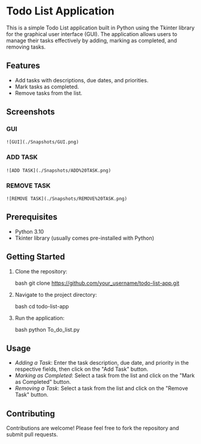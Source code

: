 # Todo List Application

This is a simple Todo List application built in Python using the Tkinter library for the graphical user interface (GUI). The application allows users to manage their tasks effectively by adding, marking as completed, and removing tasks.

## Features

- Add tasks with descriptions, due dates, and priorities.
- Mark tasks as completed.
- Remove tasks from the list.

## Screenshots

### GUI
    ![GUI](./Snapshots/GUI.png)

### ADD TASK
    ![ADD TASK](./Snapshots/ADD%20TASK.png)

### REMOVE TASK
    ![REMOVE TASK](./Snapshots/REMOVE%20TASK.png)

## Prerequisites

- Python 3.10
- Tkinter library (usually comes pre-installed with Python)

## Getting Started

1. Clone the repository:

    bash
    git clone https://github.com/your_username/todo-list-app.git
    

2. Navigate to the project directory:

    bash
    cd todo-list-app
    

3. Run the application:

    bash
    python To_do_list.py
    

## Usage

- *Adding a Task*: Enter the task description, due date, and priority in the respective fields, then click on the "Add Task" button.
- *Marking as Completed*: Select a task from the list and click on the "Mark as Completed" button.
- *Removing a Task*: Select a task from the list and click on the "Remove Task" button.

## Contributing

Contributions are welcome! Please feel free to fork the repository and submit pull requests.
